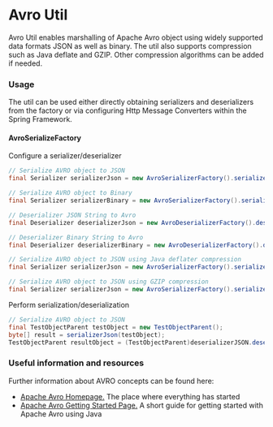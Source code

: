 # Avro Util
Avro Util enables marshalling of Apache Avro object using widely supported data formats JSON as well as binary. The
util also supports compression such as Java deflate and GZIP. Other compression algorithms can be added if needed. 

### Usage
The util can be used either directly obtaining serializers and deserializers from the factory or via configuring  Http 
Message Converters within the Spring Framework.

#### AvroSerializeFactory
Configure a serializer/deserializer
```java
// Serialize AVRO object to JSON
final Serializer serializerJson = new AvroSerializerFactory().serializer(AvroFormat.JSON, CompressorType.NONE);

// Serialize AVRO object to Binary
final Serializer serializerBinary = new AvroSerializerFactory().serializer(AvroFormat.BINARY, CompressorType.NONE);

// Deserializer JSON String to Avro
final Deserializer deserializerJson = new AvroDeserializerFactory().deserializer(AvroFormat.JSON, CompressorType.NONE);

// Deserializer Binary String to Avro
final Deserializer deserializerBinary = new AvroDeserializerFactory().deserializer(AvroFormat.BINARY, CompressorType.NONE);

// Serialize AVRO object to JSON using Java deflater compression
final Serializer serializerJson = new AvroSerializerFactory().serializer(AvroFormat.JSON, CompressorType.DEFLATER);

// Serialize AVRO object to JSON using GZIP compression
final Serializer serializerJson = new AvroSerializerFactory().serializer(AvroFormat.JSON, CompressorType.GZIP);
```
Perform serialization/deserialization
```java
// Serialize AVRO object to JSON
final TestObjectParent testObject = new TestObjectParent();
byte[] result = serializerJson(testObject);
TestObjectParent resultObject = (TestObjectParent)deserializerJSON.deserialize(TestObjectParent.class, result);
```

### Useful information and resources
Further information about AVRO concepts can be found here:

* [Apache Avro Homepage.](https://avro.apache.org) The place where everything has started
* [Apache Avro Getting Started Page.](https://avro.apache.org/docs/current/gettingstartedjava.html) A short guide for getting started with Apache Avro using Java

